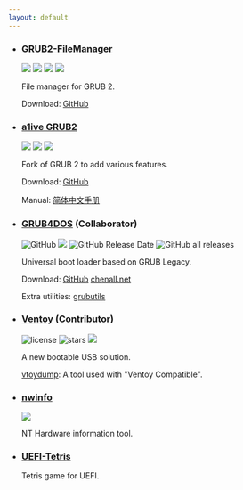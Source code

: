 ```yaml
---
layout: default
---
```


- ### [GRUB2-FileManager](https://github.com/a1ive/grub2-filemanager)

  ![](https://img.shields.io/github/license/a1ive/grub2-filemanager) ![](https://img.shields.io/github/stars/a1ive/grub2-filemanager) ![](https://badges.crowdin.net/grub2-filemanager/localized.svg) ![](https://img.shields.io/github/downloads/a1ive/grub2-filemanager/total)

  File manager for GRUB 2.

  Download: [GitHub](https://github.com/a1ive/grub2-filemanager/releases) 

- ### [a1ive GRUB2](https://github.com/a1ive/grub)

  ![](https://img.shields.io/github/license/a1ive/grub) ![](https://img.shields.io/github/stars/a1ive/grub) ![](https://img.shields.io/github/downloads/a1ive/grub/total)

  Fork of GRUB 2 to add various features. 

  Download: [GitHub](https://github.com/a1ive/grub/releases/tag/latest) 

  Manual: [简体中文手册](./grub2_zh.html) 

- ### [GRUB4DOS](https://github.com/chenall/grub4dos) (Collaborator)

  ![GitHub](https://img.shields.io/github/license/chenall/grub4dos) ![](https://img.shields.io/github/stars/chenall/grub4dos) ![GitHub Release Date](https://img.shields.io/github/release-date/chenall/grub4dos) ![GitHub all releases](https://img.shields.io/github/downloads/chenall/grub4dos/total)

  Universal boot loader based on GRUB Legacy.

  Download: [GitHub](https://github.com/chenall/grub4dos/releases) [chenall.net](http://grub4dos.chenall.net/)

  Extra utilities: [grubutils](https://github.com/chenall/grubutils)

- ### [Ventoy](https://github.com/ventoy/Ventoy) (Contributor)

  ![license](https://img.shields.io/github/license/ventoy/Ventoy) ![stars](https://img.shields.io/github/stars/ventoy/Ventoy) ![](https://img.shields.io/github/downloads/ventoy/Ventoy/total.svg)

  A new bootable USB solution.

  [vtoydump](https://github.com/ventoy/vtoydump): A tool used with "Ventoy Compatible".

- ### [nwinfo](https://github.com/a1ive/nwinfo)

  ![](https://img.shields.io/github/license/a1ive/nwinfo) 

  NT Hardware information tool.

- ### [UEFI-Tetris](https://github.com/a1ive/uefi-tetris)

  Tetris game for UEFI.

